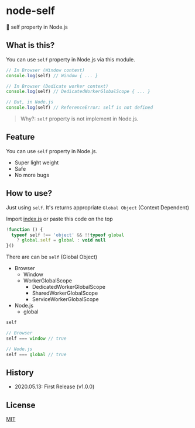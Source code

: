 # node-self
🤙 self property in Node.js

## What is this?

You can use `self` property in Node.js via this module.

```javascript
// In Browser (Window context)
console.log(self) // Window { ... }

// In Browser (Dedicate worker context)
console.log(self) // DedicatedWorkerGlobalScope { ... }

// But, in Node.js
console.log(self) // ReferenceError: self is not defined
```

> Why?: `self` property is not implement in Node.js.

## Feature

You can use `self` property in Node.js.

- Super light weight
- Safe
- No more bugs

## How to use?

Just using `self`. It's returns appropriate `Global Object` (Context Dependent)

Import [index.js](./index.js) or paste this code on the top

```javascript
!function () {
  typeof self !== 'object' && !!typeof global
    ? global.self = global : void null
}()
```

There are can be `self` (Global Object)

- Browser
  - Window
  - WorkerGlobalScope
    - DedicatedWorkerGlobalScope
    - SharedWorkerGlobalScope
    - ServiceWorkerGlobalScope
- Node.js
  - global



```javascript
self

// Browser
self === window // true

// Node.js
self === global // true
```

## History

- 2020.05.13: First Release (v1.0.0)

## License

[MIT](./LICENSE)
